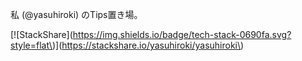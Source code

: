 私 \(@yasuhiroki\) のTips置き場。

\[!\[StackShare\]\(https://img.shields.io/badge/tech-stack-0690fa.svg?style=flat\)\]\(https://stackshare.io/yasuhiroki/yasuhiroki\)

